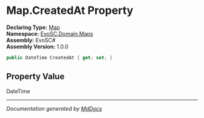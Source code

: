 ﻿<!--  
  <auto-generated>   
    The contents of this file were generated by a tool.  
    Changes to this file may be list if the file is regenerated  
  </auto-generated>   
-->

# Map.CreatedAt Property

**Declaring Type:** [Map](../index.md)  
**Namespace:** [EvoSC.Domain.Maps](../../index.md)  
**Assembly:** EvoSC\#  
**Assembly Version:** 1.0.0

```csharp
public DateTime CreatedAt { get; set; }
```

## Property Value

DateTime

___

*Documentation generated by [MdDocs](https://github.com/ap0llo/mddocs)*
